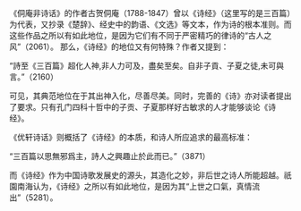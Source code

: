 《侗庵非诗话》的作者古贺侗庵（1788-1847）曾以《诗经》（这里写的是三百篇）为代表，又抄录《楚辞》、经史中的韵语、《文选》等文本，作为诗的根本准则。而这些作品之所以有如此地位，是因为它们有不同于严密精巧的律诗的“古人之风”（2061）。
那么，《诗经》的地位又有何特殊？作者又提到：

“詩至《三百篇》超化人神,非人力可及，盡矣至矣。自非子貢、子夏之徒,未可與言。”（2160）

可见，其典范地位在于其出神入化，尽善尽美。同时，完善的《诗》亦对读者提出了要求。只有孔门四科十哲中的子贡、子夏那样好古敏求的人才能够谈论《诗经》。

《优轩诗话》则概括了《诗经》的本质，和诗人所应追求的最高标准：

“三百篇以思無邪爲主，詩人之興趣止於此而已。”（3871）

而《诗经》作为中国诗歌发展史的源头，其造化之妙，非后世之诗人所能超越。祇園南海认为，《诗经》之所以有如此地位，是因为其“上世之口氣，真情流出”（5281）。